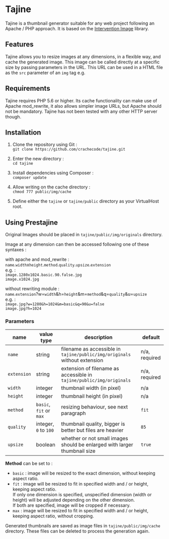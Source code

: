 Tajine
==========

Tajine is a thumbnail generator suitable for any web project following an Apache / PHP approach. It is based on the [Intervention Image](https://github.com/Intervention/image) library.

## Features

Tajine allows you to resize images at any dimensions, in a flexible way, and cache the generated image.
This image can be called directly at a specific size by passing parameters in the URL. This URL can be used in a HTML file as the ```src``` parameter of an ```img``` tag e.g.

## Requirements

Tajine requires PHP 5.6 or higher. Its cache functionality can make use of Apache mod_rewrite, it also allows simpler image URLs, but Apache should not be mandatory. Tajine has not been tested with any other HTTP server though.

## Installation

 1. Clone the repository using Git :  
 `git clone https://github.com/crachecode/tajine.git`
 
 2. Enter the new directory :  
 `cd tajine`

 3. Install dependencies using Composer :  
 `composer update`

 4. Allow writing on the cache directory :  
 `chmod 777 public/img/cache`

 5. Define either the ```tajine``` or ```tajine/public``` directory as your VirtualHost root.

## Using Prestajine

Original Images should be placed in ```tajine/public/img/originals``` directory.

Image at any dimension can then be accessed following one of these syntaxes :

with apache and mod_rewrite :  
```name```.```width```x```height```.```method```.```quality```.```upsize```.```extension```  
e.g. :  
`image.1280x1024.basic.90.false.jpg`  
`image.x1024.jpg`

without rewriting module :  
```name```.```extension```?w=```width```&h=```height```&m=```method```&q=```quality```&u=```upsize```  
e.g. :  
`image.jpg?w=1280&h=1024&m=basic&q=90&u=false`  
`image.jpg?h=1024`

### Parameters

| name            | value type                          | description                                                                   | default       |
| ---             | ---                                 | ---                                                                           | ---           |
| ```name```      | string                              | filename as accessible in ```tajine/public/img/originals``` without extension | n/a, required |
| ```extension ```| string                              | extension of filename as accessible in ```tajine/public/img/originals```      | n/a, required |
| ```width```     | integer                             | thumbnail width (in pixel)                                                    | n/a           |
| ```height```    | integer                             | thumbnail height (in pixel)                                                   | n/a           |
| ```method```    | ```basic```, ```fit``` or ```max``` | resizing behaviour, see next paragraph                                        | ```fit```     |
| ```quality```   | integer, ```0``` to ```100```       | thumbnail quality, bigger is better but files are heavier                     | ```85```      |
| ```upsize```    | boolean                             | whether or not small images should be enlarged with larger thumbnail size     | ```true```    |

**Method** can be set to :
* `basic` : image will be resized to the exact dimension, without keeping aspect ratio.
* `fit` : image will be resized to fit in specified width and / or height, keeping aspect ratio.  
If only one dimension is specified, unspecified dimension (width or height) will be adjusted depending on the other dimension.  
If both are specified, image will be cropped if necessary.
* `max` : image will be resized to fit in specified width and / or height, keeping aspect ratio, without cropping.

Generated thumbnails are saved as image files in ```tajine/public/img/cache``` directory. These files can be deleted to process the generation again.
